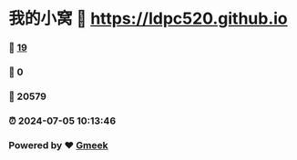 # 我的小窝 :link: https://ldpc520.github.io 
### :page_facing_up: [19](https://ldpc520.github.io/tag.html) 
### :speech_balloon: 0 
### :hibiscus: 20579 
### :alarm_clock: 2024-07-05 10:13:46 
### Powered by :heart: [Gmeek](https://github.com/Meekdai/Gmeek)
